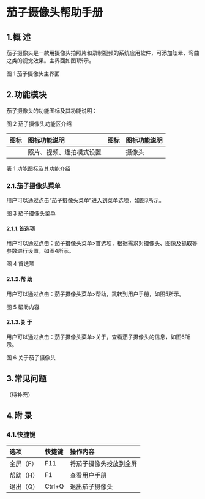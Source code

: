 # 茄子摄像头帮助手册

## 1.概 述
茄子摄像头是一款用摄像头拍照片和录制视频的系统应用软件，可添加眩晕、弯曲之类的视觉效果。主界面如图1所示。

图 1 茄子摄像头主界面
## 2.功能模块
茄子摄像头的功能图标及其功能说明：


图 2 茄子摄像头功能区介绍

|图标|	图标功能说明	|图标|	图标功能说明
| :------------ | :------------ |:------------ | :------------ |
|	|照片、视频、连拍模式设置	||	摄像头
表 1 功能图标及其功能介绍
### 2.1.茄子摄像头菜单
用户可以通过点击“茄子摄像头菜单”进入到菜单选项，如图3所示。

图 3 茄子摄像头菜单
#### 2.1.1.首选项
用户可以通过点击：茄子摄像头菜单>首选项，根据需求对摄像头、图像及抓取等参数进行设置，如图4所示。

图 4 首选项
#### 2.1.2.帮 助
用户可以通过点击：茄子摄像头菜单>帮助，跳转到用户手册，如图5所示。

图 5 帮助内容
#### 2.1.3.关 于
用户可以通过点击：茄子摄像头菜单>关于，查看茄子摄像头的信息，如图6所示。

图 6 关于茄子摄像头
## 3.常见问题
（待补充）
## 4.附 录
### 4.1.快捷键
|选项|	快捷键|	操作内容
| :------------ | :------------ |:------------ |
|全屏（F）|	F11|	将茄子摄像头投放到全屏
|帮助（H）|	F1	|查看用户手册
|退出（Q）|	Ctrl+Q|	退出茄子摄像头
